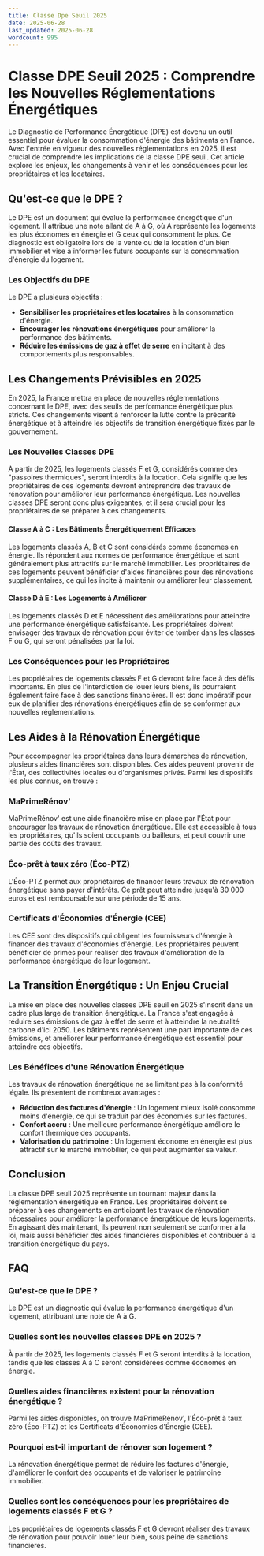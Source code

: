 ```yaml
---
title: Classe Dpe Seuil 2025
date: 2025-06-28
last_updated: 2025-06-28
wordcount: 995
---
```


# Classe DPE Seuil 2025 : Comprendre les Nouvelles Réglementations Énergétiques

Le Diagnostic de Performance Énergétique (DPE) est devenu un outil essentiel pour évaluer la consommation d'énergie des bâtiments en France. Avec l'entrée en vigueur des nouvelles réglementations en 2025, il est crucial de comprendre les implications de la classe DPE seuil. Cet article explore les enjeux, les changements à venir et les conséquences pour les propriétaires et les locataires.

## Qu'est-ce que le DPE ?

Le DPE est un document qui évalue la performance énergétique d'un logement. Il attribue une note allant de A à G, où A représente les logements les plus économes en énergie et G ceux qui consomment le plus. Ce diagnostic est obligatoire lors de la vente ou de la location d'un bien immobilier et vise à informer les futurs occupants sur la consommation d'énergie du logement.

### Les Objectifs du DPE

Le DPE a plusieurs objectifs :
- **Sensibiliser les propriétaires et les locataires** à la consommation d'énergie.
- **Encourager les rénovations énergétiques** pour améliorer la performance des bâtiments.
- **Réduire les émissions de gaz à effet de serre** en incitant à des comportements plus responsables.

## Les Changements Prévisibles en 2025

En 2025, la France mettra en place de nouvelles réglementations concernant le DPE, avec des seuils de performance énergétique plus stricts. Ces changements visent à renforcer la lutte contre la précarité énergétique et à atteindre les objectifs de transition énergétique fixés par le gouvernement.

### Les Nouvelles Classes DPE

À partir de 2025, les logements classés F et G, considérés comme des "passoires thermiques", seront interdits à la location. Cela signifie que les propriétaires de ces logements devront entreprendre des travaux de rénovation pour améliorer leur performance énergétique. Les nouvelles classes DPE seront donc plus exigeantes, et il sera crucial pour les propriétaires de se préparer à ces changements.

#### Classe A à C : Les Bâtiments Énergétiquement Efficaces

Les logements classés A, B et C sont considérés comme économes en énergie. Ils répondent aux normes de performance énergétique et sont généralement plus attractifs sur le marché immobilier. Les propriétaires de ces logements peuvent bénéficier d'aides financières pour des rénovations supplémentaires, ce qui les incite à maintenir ou améliorer leur classement.

#### Classe D à E : Les Logements à Améliorer

Les logements classés D et E nécessitent des améliorations pour atteindre une performance énergétique satisfaisante. Les propriétaires doivent envisager des travaux de rénovation pour éviter de tomber dans les classes F ou G, qui seront pénalisées par la loi.

### Les Conséquences pour les Propriétaires

Les propriétaires de logements classés F et G devront faire face à des défis importants. En plus de l'interdiction de louer leurs biens, ils pourraient également faire face à des sanctions financières. Il est donc impératif pour eux de planifier des rénovations énergétiques afin de se conformer aux nouvelles réglementations.

## Les Aides à la Rénovation Énergétique

Pour accompagner les propriétaires dans leurs démarches de rénovation, plusieurs aides financières sont disponibles. Ces aides peuvent provenir de l'État, des collectivités locales ou d'organismes privés. Parmi les dispositifs les plus connus, on trouve :

### MaPrimeRénov'

MaPrimeRénov' est une aide financière mise en place par l'État pour encourager les travaux de rénovation énergétique. Elle est accessible à tous les propriétaires, qu'ils soient occupants ou bailleurs, et peut couvrir une partie des coûts des travaux.

### Éco-prêt à taux zéro (Éco-PTZ)

L'Éco-PTZ permet aux propriétaires de financer leurs travaux de rénovation énergétique sans payer d'intérêts. Ce prêt peut atteindre jusqu'à 30 000 euros et est remboursable sur une période de 15 ans.

### Certificats d'Économies d'Énergie (CEE)

Les CEE sont des dispositifs qui obligent les fournisseurs d'énergie à financer des travaux d'économies d'énergie. Les propriétaires peuvent bénéficier de primes pour réaliser des travaux d'amélioration de la performance énergétique de leur logement.

## La Transition Énergétique : Un Enjeu Crucial

La mise en place des nouvelles classes DPE seuil en 2025 s'inscrit dans un cadre plus large de transition énergétique. La France s'est engagée à réduire ses émissions de gaz à effet de serre et à atteindre la neutralité carbone d'ici 2050. Les bâtiments représentent une part importante de ces émissions, et améliorer leur performance énergétique est essentiel pour atteindre ces objectifs.

### Les Bénéfices d'une Rénovation Énergétique

Les travaux de rénovation énergétique ne se limitent pas à la conformité légale. Ils présentent de nombreux avantages :
- **Réduction des factures d'énergie** : Un logement mieux isolé consomme moins d'énergie, ce qui se traduit par des économies sur les factures.
- **Confort accru** : Une meilleure performance énergétique améliore le confort thermique des occupants.
- **Valorisation du patrimoine** : Un logement économe en énergie est plus attractif sur le marché immobilier, ce qui peut augmenter sa valeur.

## Conclusion

La classe DPE seuil 2025 représente un tournant majeur dans la réglementation énergétique en France. Les propriétaires doivent se préparer à ces changements en anticipant les travaux de rénovation nécessaires pour améliorer la performance énergétique de leurs logements. En agissant dès maintenant, ils peuvent non seulement se conformer à la loi, mais aussi bénéficier des aides financières disponibles et contribuer à la transition énergétique du pays.

## FAQ

### Qu'est-ce que le DPE ?

Le DPE est un diagnostic qui évalue la performance énergétique d'un logement, attribuant une note de A à G.

### Quelles sont les nouvelles classes DPE en 2025 ?

À partir de 2025, les logements classés F et G seront interdits à la location, tandis que les classes A à C seront considérées comme économes en énergie.

### Quelles aides financières existent pour la rénovation énergétique ?

Parmi les aides disponibles, on trouve MaPrimeRénov', l'Éco-prêt à taux zéro (Éco-PTZ) et les Certificats d'Économies d'Énergie (CEE).

### Pourquoi est-il important de rénover son logement ?

La rénovation énergétique permet de réduire les factures d'énergie, d'améliorer le confort des occupants et de valoriser le patrimoine immobilier.

### Quelles sont les conséquences pour les propriétaires de logements classés F et G ?

Les propriétaires de logements classés F et G devront réaliser des travaux de rénovation pour pouvoir louer leur bien, sous peine de sanctions financières.